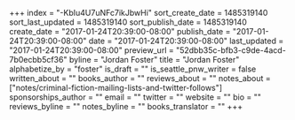 +++
index = "-KbIu4U7uNFc7ikJbwHi"
sort_create_date = 1485319140
sort_last_updated = 1485319140
sort_publish_date = 1485319140
create_date = "2017-01-24T20:39:00-08:00"
publish_date = "2017-01-24T20:39:00-08:00"
date = "2017-01-24T20:39:00-08:00"
last_updated = "2017-01-24T20:39:00-08:00"
preview_url = "52dbb35c-bfb3-c9de-4acd-7b0ecbb5cf36"
byline = "Jordan Foster"
title = "Jordan Foster"
alphabetize_by = "foster"
is_draft = ""
is_seattle_pnw_writer = false
written_about = ""
books_author = ""
reviews_about = ""
notes_about = ["notes/criminal-fiction-mailing-lists-and-twitter-follows"]
sponsorships_author = ""
email = ""
twitter = ""
website = ""
bio = ""
reviews_byline = ""
notes_byline = ""
books_translator = ""
+++
